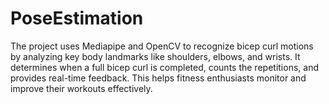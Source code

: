 # PoseEstimation
The project uses Mediapipe and OpenCV to recognize bicep curl motions by analyzing key body landmarks like shoulders, elbows, and wrists. It determines when a full bicep curl is completed, counts the repetitions, and provides real-time feedback. This helps fitness enthusiasts monitor and improve their workouts effectively.
